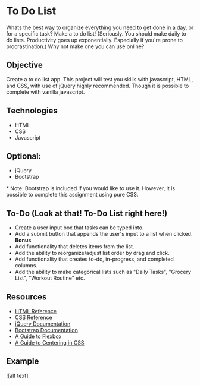 # To Do List
Whats the best way to organize everything you need to get done in a day, or for a specific task? Make a to do list! (Seriously. You should make daily to do lists. Productivity goes up exponentially. Especially if you're prone to procrastination.) Why not make one you can use online?

## Objective
Create a to do list app. This project will test you skills with javascript, HTML, and CSS, with use of jQuery highly recommended. Though it is possible to complete with vanilla javascript.

## Technologies
- HTML
- CSS
- Javascript

## Optional:
- jQuery
- Bootstrap

\* Note: Bootstrap is included if you would like to use it. However, it is possible to complete this assignment using pure CSS.

## To-Do (Look at that! To-Do List right here!)
- Create a user input box that tasks can be typed into.
- Add a submit button that appends the user's input to a list when clicked.
 **Bonus**
- Add functionality that deletes items from the list.
- Add the ability to reorganize/adjust list order by drag and click.
- Add functionality that creates to-do, in-progress, and completed columns.
- Add the ability to make categorical lists such as "Daily Tasks", "Grocery List", "Workout Routine" etc.

## Resources
- [HTML Reference](https://www.w3schools.com/html/)
- [CSS Reference](https://www.w3schools.com/css/default.asp)
- [jQuery Documentation](https://jquery.com/)
- [Bootstrap Documentation](https://getbootstrap.com)
- [A Guide to Flexbox](https://css-tricks.com/snippets/css/a-guide-to-flexbox/)
- [A Guide to Centering in CSS](https://css-tricks.com/centering-css-complete-guide/)

## Example
![alt text]
